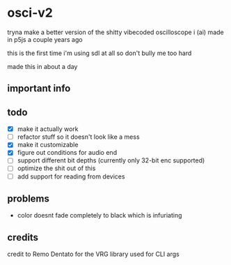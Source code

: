 # osci-v2

tryna make a better version of the shitty vibecoded oscilloscope i (ai) made in p5js a couple years ago

this is the first time i'm using sdl at all so don't bully me too hard

made this in about a day

## important info

## todo

- [x] make it actually work
- [ ] refactor stuff so it doesn't look like a mess
- [x] make it customizable
- [x] figure out conditions for audio end
- [ ] support different bit depths (currently only 32-bit enc supported)
- [ ] optimize the shit out of this
- [ ] add support for reading from devices

## problems

- color doesnt fade completely to black which is infuriating

## credits

credit to Remo Dentato for the VRG library used for CLI args